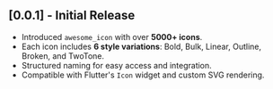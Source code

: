 ## [0.0.1] - Initial Release

- Introduced `awesome_icon` with over **5000+ icons**.
- Each icon includes **6 style variations**: Bold, Bulk, Linear, Outline, Broken, and TwoTone.
- Structured naming for easy access and integration.
- Compatible with Flutter's `Icon` widget and custom SVG rendering.
